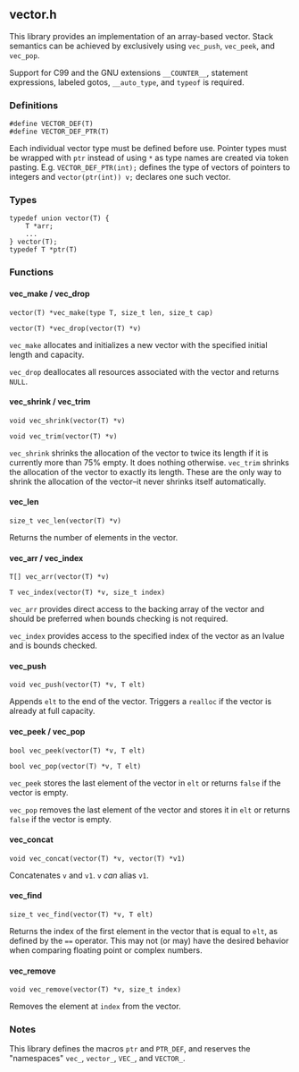 ## vector.h
This library provides an implementation of an array-based vector. Stack
semantics can be achieved by exclusively using `vec_push`, `vec_peek`, and
`vec_pop`.

Support for C99 and the GNU extensions `__COUNTER__`, statement expressions,
labeled gotos, `__auto_type`, and `typeof` is required.

### Definitions
```
#define VECTOR_DEF(T)
#define VECTOR_DEF_PTR(T)
```
Each individual vector type must be defined before use. Pointer types must be
wrapped with `ptr` instead of using `*` as type names are created via token
pasting. E.g. `VECTOR_DEF_PTR(int);` defines the type of vectors of pointers to
integers and `vector(ptr(int)) v;` declares one such vector.

### Types
```
typedef union vector(T) {
    T *arr;
    ...
} vector(T);
typedef T *ptr(T)
```

### Functions
#### vec_make / vec_drop
```
vector(T) *vec_make(type T, size_t len, size_t cap)

vector(T) *vec_drop(vector(T) *v)
```
`vec_make` allocates and initializes a new vector with the specified initial
length and capacity.

`vec_drop` deallocates all resources associated with the vector and returns
`NULL`.

#### vec_shrink / vec_trim
```
void vec_shrink(vector(T) *v)

void vec_trim(vector(T) *v)
```
`vec_shrink` shrinks the allocation of the vector to twice its length if it is
currently more than 75% empty. It does nothing otherwise. `vec_trim` shrinks
the allocation of the vector to exactly its length. These are the only way to
shrink the allocation of the vector–it never shrinks itself automatically.

#### vec_len
```
size_t vec_len(vector(T) *v)
```
Returns the number of elements in the vector.

#### vec_arr / vec_index
```
T[] vec_arr(vector(T) *v)

T vec_index(vector(T) *v, size_t index)
```
`vec_arr` provides direct access to the backing array of the vector and should
be preferred when bounds checking is not required.

`vec_index` provides access to the specified index of the vector as an lvalue
and is bounds checked.

#### vec_push
```
void vec_push(vector(T) *v, T elt)
```
Appends `elt` to the end of the vector. Triggers a `realloc` if the vector is
already at full capacity.

#### vec_peek / vec_pop
```
bool vec_peek(vector(T) *v, T elt)

bool vec_pop(vector(T) *v, T elt)
```
`vec_peek` stores the last element of the vector in `elt` or returns `false` if
the vector is empty.

`vec_pop` removes the last element of the vector and stores it in `elt` or
returns `false` if the vector is empty.

#### vec_concat
```
void vec_concat(vector(T) *v, vector(T) *v1)
```
Concatenates `v` and `v1`. `v` *can* alias `v1`.

#### vec_find
```
size_t vec_find(vector(T) *v, T elt)
```
Returns the index of the first element in the vector that is equal to `elt`, as
defined by the `==` operator. This may not (or may) have the desired behavior
when comparing floating point or complex numbers.

#### vec_remove
```
void vec_remove(vector(T) *v, size_t index)
```
Removes the element at `index` from the vector.

### Notes
This library defines the macros `ptr` and `PTR_DEF`, and reserves the
"namespaces" `vec_`, `vector_`, `VEC_`, and `VECTOR_`.
